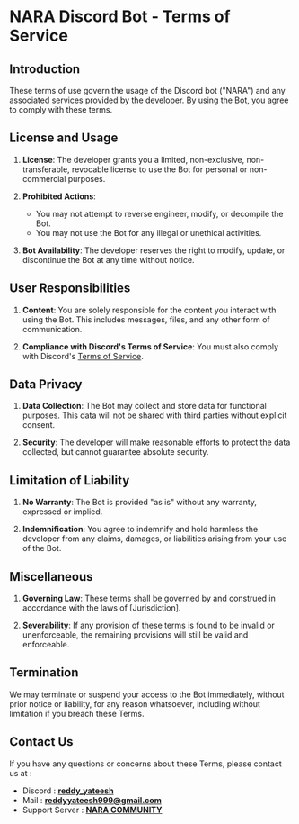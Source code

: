 # NARA Discord Bot - Terms of Service

## Introduction

These terms of use govern the usage of the Discord bot ("NARA") and any associated services provided by the developer. By using the Bot, you agree to comply with these terms.

## License and Usage

1. **License**: The developer grants you a limited, non-exclusive, non-transferable, revocable license to use the Bot for personal or non-commercial purposes.

2. **Prohibited Actions**:
    - You may not attempt to reverse engineer, modify, or decompile the Bot.
    - You may not use the Bot for any illegal or unethical activities.

3. **Bot Availability**: The developer reserves the right to modify, update, or discontinue the Bot at any time without notice.

## User Responsibilities

1. **Content**: You are solely responsible for the content you interact with using the Bot. This includes messages, files, and any other form of communication.

2. **Compliance with Discord's Terms of Service**: You must also comply with Discord's [Terms of Service](https://discord.com/terms).

## Data Privacy

1. **Data Collection**: The Bot may collect and store data for functional purposes. This data will not be shared with third parties without explicit consent.

2. **Security**: The developer will make reasonable efforts to protect the data collected, but cannot guarantee absolute security.

## Limitation of Liability

1. **No Warranty**: The Bot is provided "as is" without any warranty, expressed or implied.

2. **Indemnification**: You agree to indemnify and hold harmless the developer from any claims, damages, or liabilities arising from your use of the Bot.

## Miscellaneous

1. **Governing Law**: These terms shall be governed by and construed in accordance with the laws of [Jurisdiction].

2. **Severability**: If any provision of these terms is found to be invalid or unenforceable, the remaining provisions will still be valid and enforceable.

## Termination

We may terminate or suspend your access to the Bot immediately, without prior notice or liability, for any reason whatsoever, including without limitation if you breach these Terms.


## Contact Us

If you have any questions or concerns about these Terms, please contact us at :
- Discord : **[reddy_yateesh](http://discord.com/users/827219080208580669)**
- Mail : **[reddyyateesh999@gmail.com](mailto:reddyyateesh999@gmail.com)**
- Support Server : **[NARA COMMUNITY](https://discord.com/invite/YXr744ycgy)**

